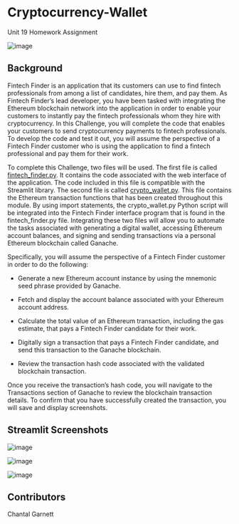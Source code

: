 # Cryptocurrency-Wallet
Unit 19 Homework Assignment 

![image](https://user-images.githubusercontent.com/99493522/178126225-7b628cab-2fe4-4b83-9ce0-2fc4e1a21680.png)


## Background
Fintech Finder is an application that its customers can use to find fintech professionals from among a list of candidates, hire them, and pay them. As Fintech Finder’s lead developer, you have been tasked with integrating the Ethereum blockchain network into the application in order to enable your customers to instantly pay the fintech professionals whom they hire with cryptocurrency.
In this Challenge, you will complete the code that enables your customers to send cryptocurrency payments to fintech professionals. To develop the code and test it out, you will assume the perspective of a Fintech Finder customer who is using the application to find a fintech professional and pay them for their work.

To complete this Challenge, two files will be used. 
The first file is called [fintech_finder.py](https://github.com/ChantalAG/Cryptocurrency-Wallet/blob/main/fintech_finder.py). It contains the code associated with the web interface of the application. The code included in this file is compatible with the Streamlit library. 
The second file is called [crypto_wallet.py](https://github.com/ChantalAG/Cryptocurrency-Wallet/blob/main/crypto_wallet.py). This file contains the Ethereum transaction functions that has been created throughout this module. By using import statements, the crypto_wallet.py Python script will be integrated into the Fintech Finder interface program that is found in the fintech_finder.py file.
Integrating these two files will allow you to automate the tasks associated with generating a digital wallet, accessing Ethereum account balances, and signing and sending transactions via a personal Ethereum blockchain called Ganache.

Specifically, you will assume the perspective of a Fintech Finder customer in order to do the following:


* Generate a new Ethereum account instance by using the mnemonic seed phrase provided by Ganache.


* Fetch and display the account balance associated with your Ethereum account address.


* Calculate the total value of an Ethereum transaction, including the gas estimate, that pays a Fintech Finder candidate for their work.


* Digitally sign a transaction that pays a Fintech Finder candidate, and send this transaction to the Ganache blockchain.


* Review the transaction hash code associated with the validated blockchain transaction.


Once you receive the transaction’s hash code, you will navigate to the Transactions section of Ganache to review the blockchain transaction details. To confirm that you have successfully created the transaction, you will save and display screenshots.

## Streamlit Screenshots 
![image](https://user-images.githubusercontent.com/99493522/178126198-a3898ac8-d3fb-49ca-983c-48425a26afc7.png)

![image](https://user-images.githubusercontent.com/99493522/178126203-9cf0cf31-0a2d-4bff-9b91-6a7cb6f30f87.png)

![image](https://user-images.githubusercontent.com/99493522/178126206-d06eccc5-57a5-4a3c-9bb1-d5f82c813997.png)

## Contributors
Chantal Garnett

